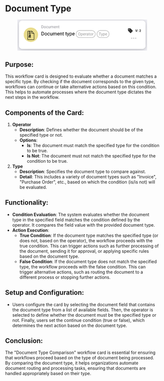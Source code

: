 # Document Type

<figure><img src="../../../../.gitbook/assets/image (16).png" alt="" width="563"><figcaption></figcaption></figure>

## Purpose:

This workflow card is designed to evaluate whether a document matches a specific type. By checking if the document corresponds to the given type, workflows can continue or take alternative actions based on this condition. This helps to automate processes where the document type dictates the next steps in the workflow.

## Components of the Card:

1. **Operator**
   * **Description**: Defines whether the document should be of the specified type or not.
   * **Options**:
     * **Is**: The document must match the specified type for the condition to be true.
     * **Is Not**: The document must not match the specified type for the condition to be true.
2. **Type**
   * **Description**: Specifies the document type to compare against.
   * **Detail**: This includes a variety of document types such as "Invoice", "Purchase Order", etc., based on which the condition (is/is not) will be evaluated.

## Functionality:

* **Condition Evaluation**: The system evaluates whether the document type in the specified field matches the condition defined by the operator. It compares the field value with the provided document type.
* **Action Execution**:
  * **True Condition**: If the document type matches the specified type (or does not, based on the operator), the workflow proceeds with the true condition. This can trigger actions such as further processing of the document, sending it for approval, or applying specific rules based on the document type.
  * **False Condition**: If the document type does not match the specified type, the workflow proceeds with the false condition. This can trigger alternative actions, such as routing the document to a different process or stopping further actions.

## Setup and Configuration:

* Users configure the card by selecting the document field that contains the document type from a list of available fields. Then, the operator is selected to define whether the document must be the specified type or not. Finally, users set the continue condition (true or false), which determines the next action based on the document type.

## Conclusion:

The "Document Type Comparison" workflow card is essential for ensuring that workflows proceed based on the type of document being processed. By comparing the document type, it helps organizations automate document routing and processing tasks, ensuring that documents are handled appropriately based on their type.
